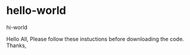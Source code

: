 # hello-world
hi-world


Hello All,
Please follow these instuctions before downloading the code.
  Thanks,
